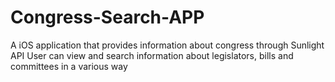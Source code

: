 # Congress-Search-APP
A iOS application that provides information about congress through Sunlight API
User can view and search information about legislators, bills and committees in a various way
